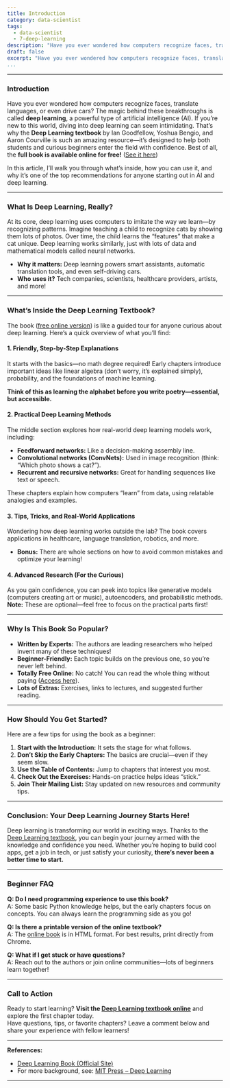 ```yaml
---
title: Introduction
category: data-scientist
tags:
  - data-scientist
  - 7-deep-learning
description: "Have you ever wondered how computers recognize faces, translate languages, or even drive cars. The magic behind these breakthroughs is called **deep"
draft: false
excerpt: "Have you ever wondered how computers recognize faces, translate languages, or\neven drive cars.  The magic behind these breakthroughs is called **deep"
...
```

---

### Introduction  
Have you ever wondered how computers recognize faces, translate languages, or even drive cars? The magic behind these breakthroughs is called **deep learning**, a powerful type of artificial intelligence (AI). If you’re new to this world, diving into deep learning can seem intimidating. That’s why the **Deep Learning textbook** by Ian Goodfellow, Yoshua Bengio, and Aaron Courville is such an amazing resource—it’s designed to help both students and curious beginners enter the field with confidence. Best of all, the **full book is available online for free!** ([See it here](https://www.deeplearningbook.org/))

In this article, I’ll walk you through what’s inside, how you can use it, and why it’s one of the top recommendations for anyone starting out in AI and deep learning.

---

### What Is Deep Learning, Really?

At its core, deep learning uses computers to imitate the way we learn—by recognizing patterns. Imagine teaching a child to recognize cats by showing them lots of photos. Over time, the child learns the “features” that make a cat unique. Deep learning works similarly, just with lots of data and mathematical models called neural networks.

- **Why it matters:** Deep learning powers smart assistants, automatic translation tools, and even self-driving cars.
- **Who uses it?** Tech companies, scientists, healthcare providers, artists, and more!

---

### What’s Inside the Deep Learning Textbook?

The book ([free online version](https://www.deeplearningbook.org/)) is like a guided tour for anyone curious about deep learning. Here’s a quick overview of what you’ll find:

#### 1. Friendly, Step-by-Step Explanations  
It starts with the basics—no math degree required! Early chapters introduce important ideas like linear algebra (don’t worry, it’s explained simply), probability, and the foundations of machine learning.

**Think of this as learning the alphabet before you write poetry—essential, but accessible.**

#### 2. Practical Deep Learning Methods  
The middle section explores how real-world deep learning models work, including:

- **Feedforward networks:** Like a decision-making assembly line.
- **Convolutional networks (ConvNets):** Used in image recognition (think: “Which photo shows a cat?”).
- **Recurrent and recursive networks:** Great for handling sequences like text or speech.

These chapters explain how computers “learn” from data, using relatable analogies and examples.

#### 3. Tips, Tricks, and Real-World Applications  
Wondering how deep learning works outside the lab? The book covers applications in healthcare, language translation, robotics, and more.

- **Bonus:** There are whole sections on how to avoid common mistakes and optimize your learning!

#### 4. Advanced Research (For the Curious)  
As you gain confidence, you can peek into topics like generative models (computers creating art or music), autoencoders, and probabilistic methods.  
**Note:** These are optional—feel free to focus on the practical parts first!

---

### Why Is This Book So Popular?

- **Written by Experts:** The authors are leading researchers who helped invent many of these techniques!
- **Beginner-Friendly:** Each topic builds on the previous one, so you’re never left behind.
- **Totally Free Online:** No catch! You can read the whole thing without paying ([Access here](https://www.deeplearningbook.org/)).
- **Lots of Extras:** Exercises, links to lectures, and suggested further reading.

---

### How Should You Get Started?

Here are a few tips for using the book as a beginner:

1. **Start with the Introduction:** It sets the stage for what follows.
2. **Don’t Skip the Early Chapters:** The basics are crucial—even if they seem slow.
3. **Use the Table of Contents:** Jump to chapters that interest you most.
4. **Check Out the Exercises:** Hands-on practice helps ideas “stick.”
5. **Join Their Mailing List:** Stay updated on new resources and community tips.

---

### Conclusion: Your Deep Learning Journey Starts Here!

Deep learning is transforming our world in exciting ways. Thanks to the [Deep Learning textbook](https://www.deeplearningbook.org/), you can begin your journey armed with the knowledge and confidence you need. Whether you’re hoping to build cool apps, get a job in tech, or just satisfy your curiosity, **there’s never been a better time to start.**

---

### Beginner FAQ

**Q: Do I need programming experience to use this book?**  
A: Some basic Python knowledge helps, but the early chapters focus on concepts. You can always learn the programming side as you go!

**Q: Is there a printable version of the online textbook?**  
A: The [online book](https://www.deeplearningbook.org/) is in HTML format. For best results, print directly from Chrome.

**Q: What if I get stuck or have questions?**  
A: Reach out to the authors or join online communities—lots of beginners learn together!

---

### Call to Action

Ready to start learning? **Visit the [Deep Learning textbook online](https://www.deeplearningbook.org/)** and explore the first chapter today.  
Have questions, tips, or favorite chapters? Leave a comment below and share your experience with fellow learners!

---

**References:**  
- [Deep Learning Book (Official Site)](https://www.deeplearningbook.org/)  
- For more background, see: [MIT Press – Deep Learning](https://mitpress.mit.edu/9780262035613/deep-learning/)  

---